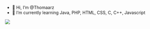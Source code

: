 - 👋 Hi, I’m @Thomaarz
- 🌱 I’m currently learning Java, PHP, HTML, CSS, C, C++, Javascript

<!---
Thomaarz/Thomaarz is a ✨ special ✨ repository because its `README.md` (this file) appears on your GitHub profile.
You can click the Preview link to take a look at your changes.
--->


![](https://komarev.com/ghpvc/?username=Thomaarz)
